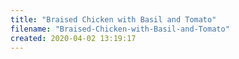 ```yaml
---
title: "Braised Chicken with Basil and Tomato"
filename: "Braised-Chicken-with-Basil-and-Tomato"
created: 2020-04-02 13:19:17
---
```


